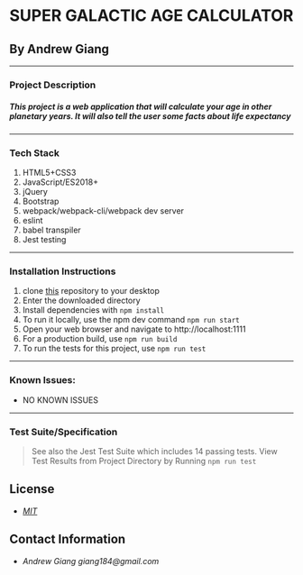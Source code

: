 # SUPER GALACTIC AGE CALCULATOR
## By Andrew Giang

---

### Project Description

##### This project is a web application that will calculate your age in other planetary years. It will also tell the user some facts about life expectancy
---
### Tech Stack
1. HTML5+CSS3
2. JavaScript/ES2018+
3. jQuery
4. Bootstrap
5. webpack/webpack-cli/webpack dev server
6. eslint
7. babel transpiler
8. Jest testing
---

### Installation Instructions
1. clone [this](https://github.com/giang184/Super-Galactic-Age-Calculator) repository to your desktop
2. Enter the downloaded directory
3. Install dependencies with `npm install`
4. To run it locally, use the npm dev command `npm run start`
5. Open your web browser and navigate to http://localhost:1111
6. For a production build, use `npm run build`
7. To run the tests for this project, use `npm run test`
---
### Known Issues:
* NO KNOWN ISSUES
---
### Test Suite/Specification

> See also the Jest Test Suite which includes 14 passing tests. View Test Results from Project Directory by Running `npm run test`



## License

* _[MIT](https://opensource.org/licenses/MIT)_

## Contact Information

* _Andrew Giang giang184@gmail.com_

